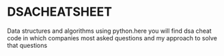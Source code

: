 # DSACHEATSHEET
Data structures and algorithms using python.here you will find dsa cheat code in which companies most asked questions and my approach to solve that questions
